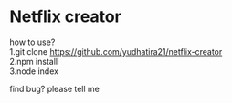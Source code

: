 # Netflix creator

how to use?<br>
1.git clone https://github.com/yudhatira21/netflix-creator<br>
2.npm install<br>
3.node index<br>

find bug? please tell me<br>

